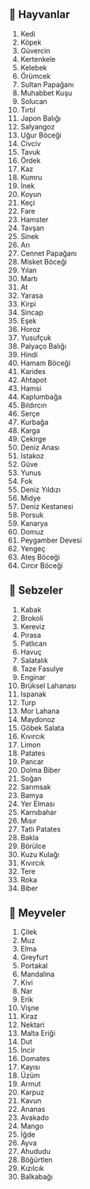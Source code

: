 ## 🦋 Hayvanlar
1. Kedi
2. Köpek
3. Güvercin
4. Kertenkele
5. Kelebek
6. Örümcek
7. Sultan Papağanı
8. Muhabbet Kuşu
7. Solucan
9. Tırtıl
10. Japon Balığı
11. Salyangoz
12. Uğur Böceği
13. Civciv
14. Tavuk
15. Ördek
16. Kaz
17. Kumru
18. İnek
19. Koyun
20. Keçi
21. Fare
22. Hamster
23. Tavşan
24. Sinek
25. Arı
26. Cennet Papağanı
27. Misket Böceği
28. Yılan
29. Martı
30. At
31. Yarasa
32. Kirpi
33. Sincap
34. Eşek
35. Horoz
36. Yusufçuk
37. Palyaço Balığı
38. Hindi
39. Hamam Böceği
40. Karides
41. Ahtapot
42. Hamsi
43. Kaplumbağa
44. Bıldırcın
45. Serçe
46. Kurbağa
47. Karga
48. Çekirge
49. Deniz Anası
50. Istakoz
51. Güve
52. Yunus
53. Fok
54. Deniz Yıldızı
55. Midye
56. Deniz Kestanesi
57. Porsuk
58. Kanarya
59. Domuz
60. Peygamber Devesi
61. Yengeç
62. Ateş Böceği
63. Cırcır Böceği


## 🍅 Sebzeler
1. Kabak
2. Brokoli
3. Kereviz
4. Pırasa
5. Patlıcan
6. Havuç
7. Salatalık
8. Taze Fasulye
9. Enginar
10. Brüksel Lahanası
11. Ispanak
12. Turp
13. Mor Lahana
14. Maydonoz
15. Göbek Salata 
16. Kıvırcık
17. Limon
18. Patates
19. Pancar
20. Dolma Biber
21. Soğan
22. Sarımsak
23. Bamya
24. Yer Elması
25. Karnıbahar
26. Mısır
27. Tatlı Patates
28. Bakla
29. Börülce
30. Kuzu Kulağı
31. Kıvırcık
32. Tere
33. Roka
34. Biber


## 🍓 Meyveler
1. Çilek
2. Muz
3. Elma
4. Greyfurt
5. Portakal
6. Mandalina
7. Kivi
8. Nar
9. Erik
10. Vişne
11. Kiraz
12. Nektari
13. Malta Eriği
14. Dut
15. İncir
16. Domates
17. Kayısı
18. Üzüm
19. Armut
20. Karpuz
21. Kavun
22. Ananas
23. Avakado
24. Mango
25. İğde
26. Ayva
27. Ahududu
28. Böğürtlen
29. Kızılcık
30. Balkabağı